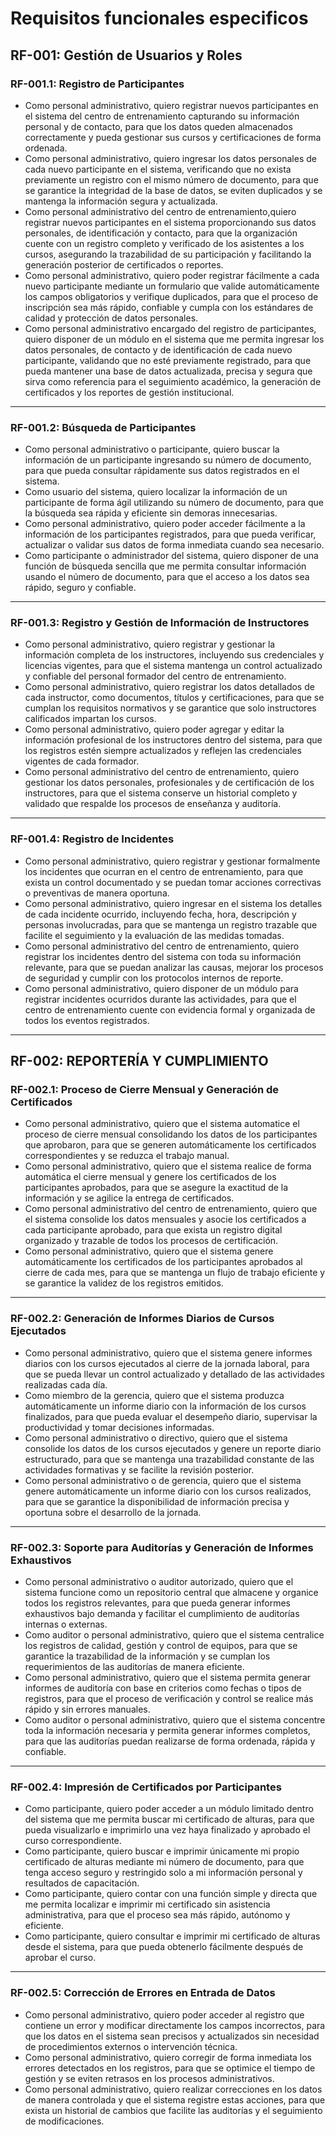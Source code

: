 # Requisitos funcionales especificos
## **RF-001: Gestión de Usuarios y Roles**
### RF-001.1: Registro de Participantes

- Como personal administrativo, quiero registrar nuevos participantes en el sistema del centro de entrenamiento capturando su información personal y de contacto, para que los datos queden almacenados correctamente y pueda gestionar sus cursos y certificaciones de forma ordenada.
- Como personal administrativo, quiero ingresar los datos personales de cada nuevo participante en el sistema, verificando que no exista previamente un registro con el mismo número de documento, para que se garantice la integridad de la base de datos, se eviten duplicados y se mantenga la información segura y actualizada.
- Como personal administrativo del centro de entrenamiento,quiero registrar nuevos participantes en el sistema proporcionando sus datos personales, de identificación y contacto, para que la organización cuente con un registro completo y verificado de los asistentes a los cursos, asegurando la trazabilidad de su participación y facilitando la generación posterior de certificados o reportes.
- Como personal administrativo, quiero poder registrar fácilmente a cada nuevo participante mediante un formulario que valide automáticamente los campos obligatorios y verifique duplicados, para que el proceso de inscripción sea más rápido, confiable y cumpla con los estándares de calidad y protección de datos personales.
- Como personal administrativo encargado del registro de participantes, quiero disponer de un módulo en el sistema que me permita ingresar los datos personales, de contacto y de identificación de cada nuevo participante, validando que no esté previamente registrado, para que pueda mantener una base de datos actualizada, precisa y segura que sirva como referencia para el seguimiento académico, la generación de certificados y los reportes de gestión institucional.

---

### RF-001.2: Búsqueda de Participantes 
- Como personal administrativo o participante, quiero buscar la información de un participante ingresando su número de documento, para que pueda consultar rápidamente sus datos registrados en el sistema.
- Como usuario del sistema, quiero localizar la información de un participante de forma ágil utilizando su número de documento, para que la búsqueda sea rápida y eficiente sin demoras innecesarias.
- Como personal administrativo, quiero poder acceder fácilmente a la información de los participantes registrados, para que pueda verificar, actualizar o validar sus datos de forma inmediata cuando sea necesario.
- Como participante o administrador del sistema, quiero disponer de una función de búsqueda sencilla que me permita consultar información usando el número de documento, para que el acceso a los datos sea rápido, seguro y confiable.

---

### RF-001.3: Registro y Gestión de Información de Instructores
- Como personal administrativo, quiero registrar y gestionar la información completa de los instructores, incluyendo sus credenciales y licencias vigentes, para que el sistema mantenga un control actualizado y confiable del personal formador del centro de entrenamiento.
- Como personal administrativo, quiero registrar los datos detallados de cada instructor, como documentos, títulos y certificaciones, para que se cumplan los requisitos normativos y se garantice que solo instructores calificados impartan los cursos.
- Como personal administrativo, quiero poder agregar y editar la información profesional de los instructores dentro del sistema, para que los registros estén siempre actualizados y reflejen las credenciales vigentes de cada formador.
- Como personal administrativo del centro de entrenamiento, quiero gestionar los datos personales, profesionales y de certificación de los instructores, para que el sistema conserve un historial completo y validado que respalde los procesos de enseñanza y auditoría.

---

### RF-001.4: Registro de Incidentes
-	Como personal administrativo, quiero registrar y gestionar formalmente los incidentes que ocurran en el centro de entrenamiento, para que exista un control documentado y se puedan tomar acciones correctivas o preventivas de manera oportuna.
-	Como personal administrativo, quiero ingresar en el sistema los detalles de cada incidente ocurrido, incluyendo fecha, hora, descripción y personas involucradas, para que se mantenga un registro trazable que facilite el seguimiento y la evaluación de las medidas tomadas.
-	Como personal administrativo del centro de entrenamiento, quiero registrar los incidentes dentro del sistema con toda su información relevante, para que se puedan analizar las causas, mejorar los procesos de seguridad y cumplir con los protocolos internos de reporte.
-	Como personal administrativo, quiero disponer de un módulo para registrar incidentes ocurridos durante las actividades, para que el centro de entrenamiento cuente con evidencia formal y organizada de todos los eventos registrados.

---

## **RF-002: REPORTERÍA Y CUMPLIMIENTO**

### RF-002.1: Proceso de Cierre Mensual y Generación de Certificados
- Como personal administrativo, quiero que el sistema automatice el proceso de cierre mensual consolidando los datos de los participantes que aprobaron, para que se generen automáticamente los certificados correspondientes y se reduzca el trabajo manual.
- Como personal administrativo, quiero que el sistema realice de forma automática el cierre mensual y genere los certificados de los participantes aprobados, para que se asegure la exactitud de la información y se agilice la entrega de certificados.
- Como personal administrativo del centro de entrenamiento, quiero que el sistema consolide los datos mensuales y asocie los certificados a cada participante aprobado, para que exista un registro digital organizado y trazable de todos los procesos de certificación.
- Como personal administrativo, quiero que el sistema genere automáticamente los certificados de los participantes aprobados al cierre de cada mes, para que se mantenga un flujo de trabajo eficiente y se garantice la validez de los registros emitidos.

---

### RF-002.2: Generación de Informes Diarios de Cursos Ejecutados
- Como personal administrativo, quiero que el sistema genere informes diarios con los cursos ejecutados al cierre de la jornada laboral, para que se pueda llevar un control actualizado y detallado de las actividades realizadas cada día.
- Como miembro de la gerencia, quiero que el sistema produzca automáticamente un informe diario con la información de los cursos finalizados, para que pueda evaluar el desempeño diario, supervisar la productividad y tomar decisiones informadas.
- Como personal administrativo o directivo, quiero que el sistema consolide los datos de los cursos ejecutados y genere un reporte diario estructurado, para que se mantenga una trazabilidad constante de las actividades formativas y se facilite la revisión posterior.
- Como personal administrativo o de gerencia, quiero que el sistema genere automáticamente un informe diario con los cursos realizados, para que se garantice la disponibilidad de información precisa y oportuna sobre el desarrollo de la jornada.

---

### RF-002.3: Soporte para Auditorías y Generación de Informes Exhaustivos
- Como personal administrativo o auditor autorizado, quiero que el sistema funcione como un repositorio central que almacene y organice todos los registros relevantes, para que pueda generar informes exhaustivos bajo demanda y facilitar el cumplimiento de auditorías internas o externas.
- Como auditor o personal administrativo, quiero que el sistema centralice los registros de calidad, gestión y control de equipos, para que se garantice la trazabilidad de la información y se cumplan los requerimientos de las auditorías de manera eficiente.
- Como personal administrativo, quiero que el sistema permita generar informes de auditoría con base en criterios como fechas o tipos de registros, para que el proceso de verificación y control se realice más rápido y sin errores manuales.
- Como auditor o personal administrativo, quiero que el sistema concentre toda la información necesaria y permita generar informes completos, para que las auditorías puedan realizarse de forma ordenada, rápida y confiable.

---

### RF-002.4: Impresión de Certificados por Participantes
- Como participante, quiero poder acceder a un módulo limitado dentro del sistema que me permita buscar mi certificado de alturas, para que pueda visualizarlo e imprimirlo una vez haya finalizado y aprobado el curso correspondiente.
- Como participante, quiero buscar e imprimir únicamente mi propio certificado de alturas mediante mi número de documento, para que tenga acceso seguro y restringido solo a mi información personal y resultados de capacitación.
- Como participante, quiero contar con una función simple y directa que me permita localizar e imprimir mi certificado sin asistencia administrativa, para que el proceso sea más rápido, autónomo y eficiente.
- Como participante, quiero consultar e imprimir mi certificado de alturas desde el sistema, para que pueda obtenerlo fácilmente después de aprobar el curso.

---

### RF-002.5: Corrección de Errores en Entrada de Datos
- Como personal administrativo, quiero poder acceder al registro que contiene un error y modificar directamente los campos incorrectos, para que los datos en el sistema sean precisos y actualizados sin necesidad de procedimientos externos o intervención técnica.
- Como personal administrativo, quiero corregir de forma inmediata los errores detectados en los registros, para que se optimice el tiempo de gestión y se eviten retrasos en los procesos administrativos.
- Como personal administrativo, quiero realizar correcciones en los datos de manera controlada y que el sistema registre estas acciones, para que exista un historial de cambios que facilite las auditorías y el seguimiento de modificaciones.
